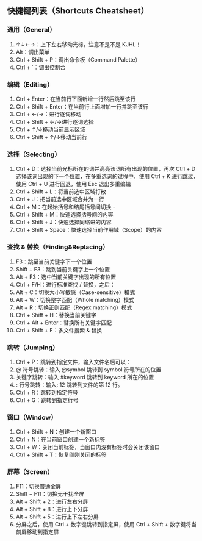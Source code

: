 ## 快捷键列表（Shortcuts Cheatsheet）
### 通用（General）

1. ↑↓←→：上下左右移动光标，注意不是不是 KJHL！
1. Alt：调出菜单
1. Ctrl + Shift + P：调出命令板（Command Palette）
1. Ctrl + `：调出控制台

### 编辑（Editing）

1. Ctrl + Enter：在当前行下面新增一行然后跳至该行
1. Ctrl + Shift + Enter：在当前行上面增加一行并跳至该行
1. Ctrl + ←/→：进行逐词移动
1. Ctrl + Shift + ←/→进行逐词选择
1. Ctrl + ↑/↓移动当前显示区域
1. Ctrl + Shift + ↑/↓移动当前行


### 选择（Selecting）

1. Ctrl + D：选择当前光标所在的词并高亮该词所有出现的位置，再次 Ctrl + D 选择该词出现的下一个位置，在多重选词的过程中，使用 Ctrl + K 进行跳过，使用 Ctrl + U 进行回退，使用 Esc 退出多重编辑
1. Ctrl + Shift + L：将当前选中区域打散
1. Ctrl + J：把当前选中区域合并为一行
1. Ctrl + M：在起始括号和结尾括号间切换 -
1. Ctrl + Shift + M：快速选择括号间的内容
1. Ctrl + Shift + J：快速选择同缩进的内容
1. Ctrl + Shift + Space：快速选择当前作用域（Scope）的内容


### 查找 & 替换（Finding&Replacing）


1. F3：跳至当前关键字下一个位置
1. Shift + F3：跳到当前关键字上一个位置
1. Alt + F3：选中当前关键字出现的所有位置
1. Ctrl + F/H：进行标准查找 / 替换，之后：
1. Alt + C：切换大小写敏感（Case-sensitive）模式
1. Alt + W：切换整字匹配（Whole matching）模式
1. Alt + R：切换正则匹配（Regex matching）模式
1. Ctrl + Shift + H：替换当前关键字
1. Ctrl + Alt + Enter：替换所有关键字匹配
1. Ctrl + Shift + F：多文件搜索 & 替换

### 跳转（Jumping）

1. Ctrl + P：跳转到指定文件，输入文件名后可以：
1. @ 符号跳转：输入 @symbol 跳转到 symbol 符号所在的位置
1. 关键字跳转：输入 #keyword 跳转到 keyword 所在的位置
1. : 行号跳转：输入: 12 跳转到文件的第 12 行。
1. Ctrl + R：跳转到指定符号
1. Ctrl + G：跳转到指定行号

### 窗口（Window）

1. Ctrl + Shift + N：创建一个新窗口
1. Ctrl + N：在当前窗口创建一个新标签
1. Ctrl + W：关闭当前标签，当窗口内没有标签时会关闭该窗口
1. Ctrl + Shift + T：恢复刚刚关闭的标签

### 屏幕（Screen）

1. F11：切换普通全屏
1. Shift + F11：切换无干扰全屏
1. Alt + Shift + 2：进行左右分屏
1. Alt + Shift + 8：进行上下分屏
1. Alt + Shift + 5：进行上下左右分屏
1. 分屏之后，使用 Ctrl + 数字键跳转到指定屏，使用 Ctrl + Shift + 数字键将当前屏移动到指定屏
